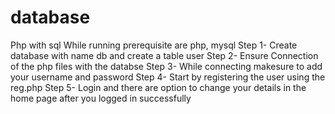 # database
Php with sql
While running prerequisite are php, mysql
Step 1- Create database with name db and create a table user
Step 2- Ensure Connection of the php files with the databse
Step 3- While connecting makesure to add your username and password
Step 4- Start by registering the user using the reg.php
Step 5- Login and there are option to change your details in the home page after you logged in successfully
